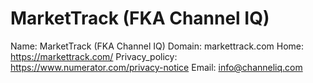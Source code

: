 
# MarketTrack (FKA Channel IQ)

Name: MarketTrack (FKA Channel IQ)
Domain: markettrack.com
Home: https://markettrack.com/
Privacy_policy: https://www.numerator.com/privacy-notice
Email: info@channeliq.com
